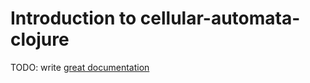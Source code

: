 # Introduction to cellular-automata-clojure

TODO: write [great documentation](http://jacobian.org/writing/what-to-write/)
